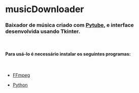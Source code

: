 # musicDownloader
### Baixador de música criado com [Pytube](https://pypi.org/project/pytube/), e interface desenvolvida usando Tkinter.
<br/>

#### Para usá-lo é necessário instalar os seguintes programas:
<br/>

* [FFmpeg](https://www.ffmpeg.org/download.html)

* [Python](Shttps://www.python.org/downloads/)
